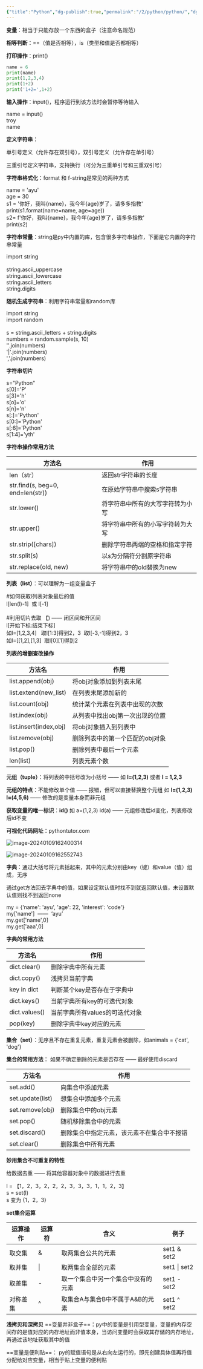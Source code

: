 ```yaml
---
{"title":"Python","dg-publish":true,"permalink":"/2/python/python/","dgPassFrontmatter":true}
---
```


**变量**：相当于只能存放一个东西的盒子（注意命名规范）

**相等判断**：\==（值是否相等），is（类型和值是否都相等）

**打印操作**：print()
```python
name = 6  
print(name)  
print(1,2,3,4)  
print(1+2)  
print('1+2=',1+2)
```

**输入操作**：input()，程序运行到该方法时会暂停等待输入

name = input()  
troy  
name

**定义字符串**：

单引号定义（允许存在双引号），双引号定义（允许存在单引号）

三重引号定义字符串，支持换行（可分为三重单引号和三重双引号）

**字符串格式化**：format 和 f-string是常见的两种方式

name = 'ayu'  
age = 30  
s1 = '你好，我叫{name}，我今年{age}岁了，请多多指教'  
print(s1.format(name=name, age=age))  
s2= f'你好，我叫{name}，我今年{age}岁了，请多多指教'  
print(s2)

**字符串常量**：string是py中内置的库，包含很多字符串操作，下面是它内置的字符串常量

import string  
​  
string.ascii_uppercase  
string.ascii_lowercase  
string.ascii_letters  
string.digits

**随机生成字符串**：利用字符串常量和random库

import string  
import random  
​  
s = string.ascii_letters + string.digits  
numbers = random.sample(s, 10)  
''.join(numbers)  
'|'.join(numbers)  
','.join(numbers)

**字符串切片**

s="Python"  
s[0]='P'  
s[3]='h'  
s[o]='o'  
s[n]='n'  
s[:]='Python'  
s[0:]='Python'  
s[:6]='Python'  
s[1:4]='yth'

**字符串操作常用方法**

|方法名|作用|
|---|---|
|len（str）|返回str字符串的长度|
|str.find(s, beg=0, end=len(str))|在原始字符串中搜索s字符串|
|str.lower()|将字符串中所有的大写字符转为小写|
|str.upper()|将字符串中所有的小写字符转为大写|
|str.strip([chars])|删除字符串两端的空格和指定字符|
|str.split(s)|以s为分隔符分割原字符串|
|str.replace(old, new)|将字符串中的old替换为new|

**列表（list）**：可以理解为一组变量盒子

#如何获取l列表对象最后的值  
l[len(l)-1]  或 l[-1]  
​  
#利用切片去取 【) —— 闭区间和开区间  
l[开始下标:结束下标]   
如l=[1,2,3,4]   取l[1:3]得到2，3  取l[-3,-1]得到2，3  
如l=[[1,2],[1,3]  取l[0][1]得到2

**列表的增删查改操作**

|方法名|作用|
|---|---|
|list.append(obj)|将obj对象添加到列表末尾|
|list.extend(new_list)|在列表末尾添加新的|
|list.count(obj)|统计某个元素在列表中出现的次数|
|list.index(obj)|从列表中找出obj第一次出现的位置|
|list.insert(index,obj)|将obj对象插入到列表中|
|list.remove(obj)|删除列表中的第一个匹配的obj对象|
|list.pop()|删除列表中最后一个元素|
|len(list)|列表元素个数|

**元组（tuple）**：将列表的中括号改为小括号 —— 如 **l=(1,2,3)** 或者 **l = 1,2,3**

**元组的特点**：不能修改单个值 —— 报错，但可以直接替换整个元组 如 **l=(1,2,3) l=(4,5,6)** —— 修改的是变量本身而非元组

**获取变量的唯一标识**：**id()** 如 a=(1,2,3) id(a) —— 元组修改后id变化，列表修改后id不变

**可视化代码网址**：pythontutor.com

![image-20240109162400314](file:///D:/%E7%99%BE%E5%BA%A6%E4%BA%91/CS/%E6%A2%81%E5%8D%8E%E7%9A%84%E7%BC%96%E7%A8%8B%E4%B8%96%E7%95%8C/Python/%E5%BD%AD%E6%B6%9BPython%E7%88%AC%E8%99%AB%E8%AE%AD%E7%BB%83%E8%90%A5.assets/image-20240109162400314.png?lastModify=1704948436)

![image-20240109162552743](file:///D:/%E7%99%BE%E5%BA%A6%E4%BA%91/CS/%E6%A2%81%E5%8D%8E%E7%9A%84%E7%BC%96%E7%A8%8B%E4%B8%96%E7%95%8C/Python/%E5%BD%AD%E6%B6%9BPython%E7%88%AC%E8%99%AB%E8%AE%AD%E7%BB%83%E8%90%A5.assets/image-20240109162552743.png?lastModify=1704948436)

**字典**：通过大括号将元素括起来，其中的元素分别由key（键）和value（值）组成，无序

通过get方法回去字典中的值，如果设定默认值时找不到就返回默认值，未设置默认值则找不到返回none

my = {’name': 'ayu', 'age': 22, 'interest': 'code'}  
my['name']  ——  ‘ayu’  
my.get['name',0]  
my.get['aaa',0]      

**字典的常用方法**

|方法名|作用|
|---|---|
|dict.clear()|删除字典中所有元素|
|dict.copy()|浅拷贝当前字典|
|key in dict|判断某个key是否存在于字典中|
|dict.keys()|当前字典所有key的可迭代对象|
|dict.values()|当前字典所有values的可迭代对象|
|pop(key)|删除字典中key对应的元素|

**集合（set）**：无序且不存在重复元素，重复元素会被删除，如animals = {'cat', 'dog'}

**集合的常用方法**：
如果不确定删除的元素是否存在 —— 最好使用discard

|方法名|作用|
|---|---|
|set.add()|向集合中添加元素|
|set.update(list)|想集合中添加多个元素|
|set.remove(obj)|删除集合中的obj元素|
|set.pop()|随机移除集合中的元素|
|set.discard()|删除集合中指定元素，该元素不在集合中不报错|
|set.clear()|删除集合中所有元素|

**妙用集合不可重复的特性**

给数据去重 —— 将其他容器对象中的数据进行去重

l = 【1，2，3，2，2，2，3，3，3，1，1，2，3】  
s = set(l)  
s 变为 {1，2，3}

**set集合运算**

|运算操作|运算符|含义|例子|
|---|---|---|---|
|取交集|&|取两集合公共的元素|set1 & set2|
|取并集|\||取两集合全部的元素|set1 \| set2|
|取差集|-|取一个集合中另一个集合中没有的元素|set1 - set2|
|对称差集|^|取集合A与集合B中不属于A&B的元素|set1 ^ set2|

**浅拷贝和深拷贝**
==变量并非盒子==：py中的变量是引用型变量，变量的内存空间存的是值对应的内存地址而非值本身，当访问变量时会获取其存储的内存地址，再通过该地址获取其中的值

==变量是便利贴==： py的赋值语句是从右向左运行的，即先创建具体值再将值分配给对应变量，相当于贴上变量的便利贴